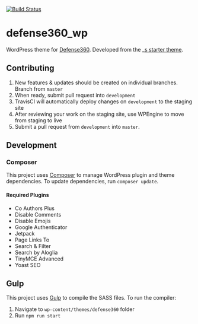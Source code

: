[![Build Status](https://travis-ci.org/CSIS-iLab/defense360_wp.svg?branch=development)](https://travis-ci.org/CSIS-iLab/defense360_wp)

# defense360_wp
WordPress theme for [Defense360](https://defense360.csis.org). Developed from the [_s starter theme](http://underscores.me).

## Contributing
1. New features & updates should be created on individual branches. Branch from `master`
2. When ready, submit pull request into `development`
3. TravisCI will automatically deploy changes on `development` to the staging site
4. After reviewing your work on the staging site, use WPEngine to move from staging to live
5. Submit a pull request from `development` into `master`.

## Development

### Composer
This project uses [Composer](https://getcomposer.org/) to manage WordPress plugin and theme dependencies.
To update dependencies, run `composer update`.

#### Required Plugins
- Co Authors Plus
- Disable Comments
- Disable Emojis
- Google Authenticator
- Jetpack
- Page Links To
- Search & Filter
- Search by Aloglia
- TinyMCE Advanced
- Yoast SEO

## Gulp
This project uses [Gulp](https://gulpjs.com/) to compile the SASS files. To run the compiler:
1. Navigate to `wp-content/themes/defense360` folder
2. Run `npm run start`